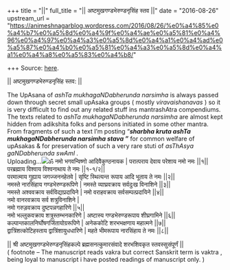 +++
title = "||"
full_title = "|| अष्टमुखगण्डभेरुण्डनृसिंह स्तव ||"
date = "2016-08-26"
upstream_url = "https://animeshnagarblog.wordpress.com/2016/08/26/%e0%a4%85%e0%a4%b7%e0%a5%8d%e0%a4%9f%e0%a4%ae%e0%a5%81%e0%a4%96%e0%a4%97%e0%a4%a3%e0%a5%8d%e0%a4%a1%e0%a4%ad%e0%a5%87%e0%a4%b0%e0%a5%81%e0%a4%a3%e0%a5%8d%e0%a4%a1%e0%a4%a8%e0%a5%83%e0%a4%b8/"

+++
Source: [here](https://animeshnagarblog.wordpress.com/2016/08/26/%e0%a4%85%e0%a4%b7%e0%a5%8d%e0%a4%9f%e0%a4%ae%e0%a5%81%e0%a4%96%e0%a4%97%e0%a4%a3%e0%a5%8d%e0%a4%a1%e0%a4%ad%e0%a5%87%e0%a4%b0%e0%a5%81%e0%a4%a3%e0%a5%8d%e0%a4%a1%e0%a4%a8%e0%a5%83%e0%a4%b8/).

|| अष्टमुखगण्डभेरुण्डनृसिंह स्तव: ||

The UpAsana of *ashTa mukhagaNDabherunda narsimha* is always passed down
through secret small upAsaka groups ( mostly *viravaishanavas* ) so it
is very difficult to find out any related stuff ins mantrashAtra
compendiums. The texts related to *ashTa mukhagaNDabherunda narsimha*
are almost kept hidden from adikshita folks and persons initiated in
some other mantra. From fragments of such a text I’m posting “***sharbha
kruta ashTa mukhagaNDabherunda narsimha stava ”*** for common welfare of
upAsakas & for preservation of such a very rare stuti of *asThAsya
gaNDabherunda swAmI .*  
Uploading…![](/storage/sdcard0/Pictures/Screenshots/Screenshot_2016-08-26-15-37-08.png)ॐ
नमो भगवन्विष्णो आदिवैकुण्ठनायक \| परात्पराय देवाय परेशाय नमो नमः
\|\|१\|\|  
परब्रह्माय विश्वाय विश्वनाथाय ते नमः \|\|१-१/२\|\|  
परमात्माय गुह्याय जगज्जननहेतवे \| सृष्टि स्थित्यन्त रूपाय आदि भूताय ते
नमः \|\|२\|\|  
नमस्ते नारसिंहाय गण्डभेरुण्डरूपिणे \| नमस्ते व्याघ्रवक्राय सर्वदुःख
विनाशिने \|\|३\|\|  
नमस्ते अश्ववक्राय सर्वविद्याप्रदायिने \| नमो वराहवक्राय
सर्वसम्पत्प्रदायिने \|\|४\|\|  
नमो वानरवक्राय सर्व शत्रुविनाशिने \|  
नमो गरुड़वक्राय दुष्टपन्नगहारिणे \|\|५\|\|  
नमो भल्लुकवक्राय शत्रुस्तम्भनकारिणे \| अष्टास्य गण्डभेरुण्डरूपाय
शीघ्रगामिने \|\|६\|\|  
कल्पान्तकालनिर्घोषगर्जितायोग्ररूपिणे \| अनेककोटि शरभभक्षणाय महात्मने
\|\|७\|\|  
द्वात्रिंशत्कोटिहस्ताय द्वात्रिंशायुधधारिणे \| महते भीमरूपाय नारसिंहाय
ते नमः \|\|८\|\|

\|\| श्री अष्टमुखगण्डभेरुण्डनृसिंहकल्पे ब्रह्मसनत्कुमारसंवादे शरभशिवकृत
स्तवस्सुसंपूर्णं \|\|  
( footnote – The manuscript reads vakra but correct Sanskrit term is
vaktra , being loyal to manuscript i have posted readings of manuscript
only. )

